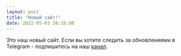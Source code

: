 ```yaml
---
layout: post
title: "Новый сайт!"
date: 2022-05-03 20:16:00
---
```


Это наш новый сайт. Если вы хотите следить за обновлениями в Telegram - подпишитесь на наш [канал](https://t.me/grandcore_news).
